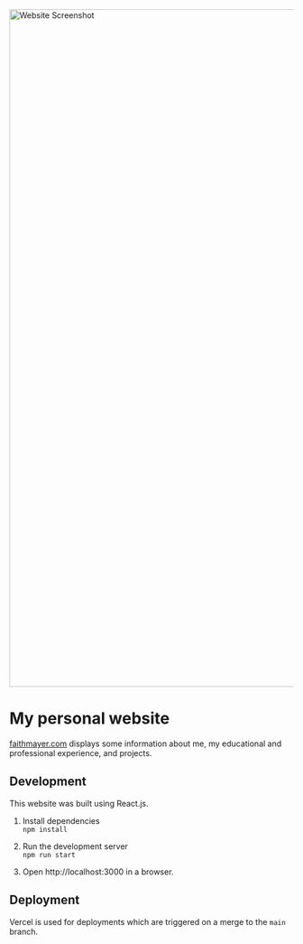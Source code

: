 <img width="1200" alt="Website Screenshot" src="./personal_website_screenshot.png">

# My personal website
<a href="https://faithmayer.com" target="_blank">faithmayer.com</a> displays some information about me, my educational and professional experience, and projects.

## Development
This website was built using React.js.

1. Install dependencies\
`npm install`

2. Run the development server\
`npm run start`

2. Open http://localhost:3000 in a browser.

## Deployment
Vercel is used for deployments which are triggered on a merge to the `main` branch.